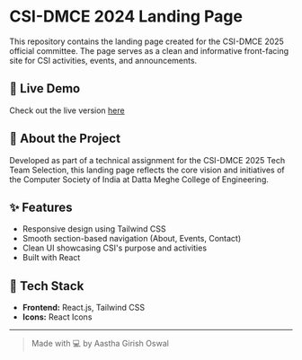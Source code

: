 # CSI-DMCE 2024 Landing Page

This repository contains the landing page created for the CSI-DMCE 2025 official committee. The page serves as a clean and informative front-facing site for CSI activities, events, and announcements.


## 📌 Live Demo

Check out the live version [here](https://csi-website-aastha.vercel.app/)


## 🚀 About the Project

Developed as part of a technical assignment for the CSI-DMCE 2025 Tech Team Selection, this landing page reflects the core vision and initiatives of the Computer Society of India at Datta Meghe College of Engineering.

## ✨ Features

- Responsive design using Tailwind CSS  
- Smooth section-based navigation (About, Events, Contact)  
- Clean UI showcasing CSI's purpose and activities  
- Built with React

## 📂 Tech Stack

- **Frontend:** React.js, Tailwind CSS  
- **Icons:** React Icons

---

> Made with 💻 by Aastha Girish Oswal

